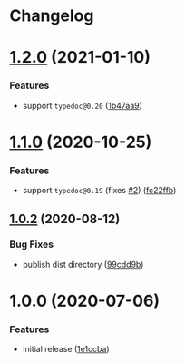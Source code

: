# Changelog

# [1.2.0](https://github.com/cherryblossom000/typedoc-plugin-param-names/compare/v1.1.0...v1.2.0) (2021-01-10)


### Features

* support `typedoc@0.20` ([1b47aa9](https://github.com/cherryblossom000/typedoc-plugin-param-names/commit/1b47aa96b18f965964eccd69c7eccf1348b46bfe))

# [1.1.0](https://github.com/cherryblossom000/typedoc-plugin-param-names/compare/v1.0.2...v1.1.0) (2020-10-25)


### Features

* support `typedoc@0.19` (fixes [#2](https://github.com/cherryblossom000/typedoc-plugin-param-names/issues/2)) ([fc22ffb](https://github.com/cherryblossom000/typedoc-plugin-param-names/commit/fc22ffbbeb44eb2f64b0cf5fc0a59419e41b225e))

## [1.0.2](https://github.com/cherryblossom000/typedoc-plugin-param-names/compare/v1.0.1...v1.0.2) (2020-08-12)


### Bug Fixes

* publish dist directory ([99cdd9b](https://github.com/cherryblossom000/typedoc-plugin-param-names/commit/99cdd9bcccdbf4d2e8252b8e68ae076894d2f133))

# 1.0.0 (2020-07-06)


### Features

* initial release ([1e1ccba](https://github.com/cherryblossom000/typedoc-plugin-param-names/commit/1e1ccba6885b9704fc2d409b54aeeb7ae9436019))
